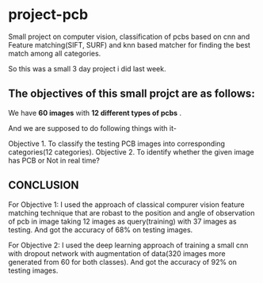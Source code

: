 # project-pcb

Small project on computer vision, classification of pcbs based on cnn and Feature matching(SIFT, SURF) and knn based matcher for finding the best match among all categories.

So this was a small 3 day project i did last week.

## The objectives of this small projct are as follows: 

We have **60 images** with **12 different types of
pcbs** . 

And we are supposed to do following things with it-

Objective 1. To classify the testing PCB images into corresponding categories(12 categories).
Objective 2. To identify whether the given image has PCB or Not in real time?



## **CONCLUSION**

For Objective 1: I  used the approach of classical compurer vision feature matching technique that are robast to the position and angle of observation of pcb in image taking 12 images as query(training) with 37 images  as testing. And got the accuracy of 68% on testing images.

For Objective 2: I used the deep learning approach of training a small cnn with dropout network with augmentation of data(320 images more generated from 60 for both classes). And got the accuracy of 92% on testing images.
